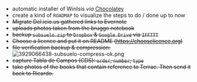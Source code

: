 * automatic installer of WinIsis _vía_ [Chocolatey](https://chocolatey.org/)
* create a kind of `ROADMAP` to visualize the steps to do / done up to now
* ~~Migrate Del.icio.us gathered links to Evernote~~
* ~~uploads photos taken from the brugge notebook~~
* ~~backup `subsuelo.zip` to `Dropbox` & `Google Drive` via `IFFTTT`~~
* ~~Choose a licence and put it on README (https://chooselicence.org)~~
* ~~file verification backup & compression:~~
	![3929066438-subsuelo-compress-ok.png](https://bitbucket.org/repo/EBnakg/images/1962475127-3929066438-subsuelo-compress-ok.png)
* ~~capture Tabla de Campos (CDS): `order`, `number`, `type`~~
* ~~take photos of the books that contain reference to Terrae. Then send it back to Ricardo.~~